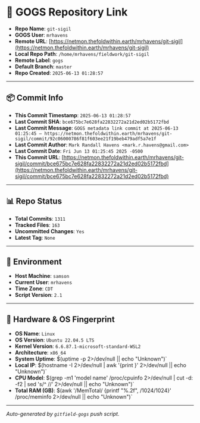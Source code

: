 # 🔗 GOGS Repository Link

- **Repo Name**: `git-sigil`
- **GOGS User**: `mrhavens`
- **Remote URL**: [https://netmon.thefoldwithin.earth/mrhavens/git-sigil](https://netmon.thefoldwithin.earth/mrhavens/git-sigil)
- **Local Repo Path**: `/home/mrhavens/fieldwork/git-sigil`
- **Remote Label**: `gogs`
- **Default Branch**: `master`
- **Repo Created**: `2025-06-13 01:28:57`

---

## 📦 Commit Info

- **This Commit Timestamp**: `2025-06-13 01:28:57`
- **Last Commit SHA**: `bce675bc7e628fa22832272a21d2ed02b5172fbd`
- **Last Commit Message**: `GOGS metadata link commit at 2025-06-13 01:25:45 — https://netmon.thefoldwithin.earth/mrhavens/git-sigil/commit/92c06000786f81f603ee21f19beb479adf5a7e1f`
- **Last Commit Author**: `Mark Randall Havens <mark.r.havens@gmail.com>`
- **Last Commit Date**: `Fri Jun 13 01:25:45 2025 -0500`
- **This Commit URL**: [https://netmon.thefoldwithin.earth/mrhavens/git-sigil/commit/bce675bc7e628fa22832272a21d2ed02b5172fbd](https://netmon.thefoldwithin.earth/mrhavens/git-sigil/commit/bce675bc7e628fa22832272a21d2ed02b5172fbd)

---

## 📊 Repo Status

- **Total Commits**: `1311`
- **Tracked Files**: `163`
- **Uncommitted Changes**: `Yes`
- **Latest Tag**: `None`

---

## 🧭 Environment

- **Host Machine**: `samson`
- **Current User**: `mrhavens`
- **Time Zone**: `CDT`
- **Script Version**: `2.1`

---

## 🧬 Hardware & OS Fingerprint

- **OS Name**: `Linux`
- **OS Version**: `Ubuntu 22.04.5 LTS`
- **Kernel Version**: `6.6.87.1-microsoft-standard-WSL2`
- **Architecture**: `x86_64`
- **System Uptime**: $(uptime -p 2>/dev/null || echo "Unknown")`
- **Local IP**: $(hostname -I 2>/dev/null | awk '{print }' 2>/dev/null || echo "Unknown")`
- **CPU Model**: $(grep -m1 'model name' /proc/cpuinfo 2>/dev/null | cut -d: -f2 | sed 's/^ //' 2>/dev/null || echo "Unknown")`
- **Total RAM (GB)**: $(awk '/MemTotal/ {printf "%.2f", /1024/1024}' /proc/meminfo 2>/dev/null || echo "Unknown")`

---

_Auto-generated by `gitfield-gogs` push script._
